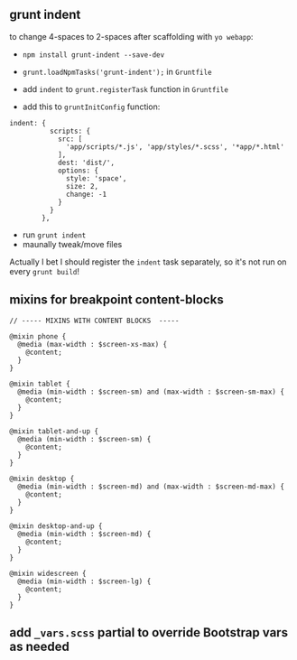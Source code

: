 ## grunt indent

to change 4-spaces to 2-spaces after scaffolding with `yo webapp`:

- `npm install grunt-indent --save-dev`
- `grunt.loadNpmTasks('grunt-indent');` in `Gruntfile`
- add `indent` to `grunt.registerTask` function in `Gruntfile`

- add this to `gruntInitConfig` function:

```
indent: {
          scripts: {
            src: [
              'app/scripts/*.js', 'app/styles/*.scss', '*app/*.html'
            ],
            dest: 'dist/',
            options: {
              style: 'space',
              size: 2,
              change: -1
            }
          }
        },
```
- run `grunt indent`
- maunally tweak/move files

Actually I bet I should register the `indent` task separately, so it's not run on every `grunt build`!

## mixins for breakpoint content-blocks

```
// ----- MIXINS WITH CONTENT BLOCKS  -----

@mixin phone {
  @media (max-width : $screen-xs-max) {
    @content;
  }
}

@mixin tablet {
  @media (min-width : $screen-sm) and (max-width : $screen-sm-max) {
    @content;
  }
}

@mixin tablet-and-up {
  @media (min-width : $screen-sm) {
    @content;
  }
}

@mixin desktop {
  @media (min-width : $screen-md) and (max-width : $screen-md-max) {
    @content;
  }
}

@mixin desktop-and-up {
  @media (min-width : $screen-md) {
    @content;
  }
}

@mixin widescreen {
  @media (min-width : $screen-lg) {
    @content;
  }
}
```

## add `_vars.scss` partial to override Bootstrap vars as needed

